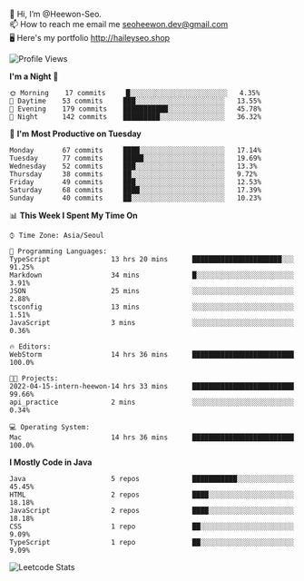 👋 Hi, I’m @Heewon-Seo.  
📫 How to reach me email me seoheewon.dev@gmail.com   
🖥 Here's my portfolio http://haileyseo.shop

 <!--START_SECTION:waka-->
![Profile Views](http://img.shields.io/badge/Profile%20Views-0-blue)

**I'm a Night 🦉** 

```text
🌞 Morning    17 commits     █░░░░░░░░░░░░░░░░░░░░░░░░   4.35% 
🌆 Daytime    53 commits     ███░░░░░░░░░░░░░░░░░░░░░░   13.55% 
🌃 Evening    179 commits    ███████████░░░░░░░░░░░░░░   45.78% 
🌙 Night      142 commits    █████████░░░░░░░░░░░░░░░░   36.32%

```
📅 **I'm Most Productive on Tuesday** 

```text
Monday       67 commits     ████░░░░░░░░░░░░░░░░░░░░░   17.14% 
Tuesday      77 commits     █████░░░░░░░░░░░░░░░░░░░░   19.69% 
Wednesday    52 commits     ███░░░░░░░░░░░░░░░░░░░░░░   13.3% 
Thursday     38 commits     ██░░░░░░░░░░░░░░░░░░░░░░░   9.72% 
Friday       49 commits     ███░░░░░░░░░░░░░░░░░░░░░░   12.53% 
Saturday     68 commits     ████░░░░░░░░░░░░░░░░░░░░░   17.39% 
Sunday       40 commits     ██░░░░░░░░░░░░░░░░░░░░░░░   10.23%

```


📊 **This Week I Spent My Time On** 

```text
⌚︎ Time Zone: Asia/Seoul

💬 Programming Languages: 
TypeScript               13 hrs 20 mins      ██████████████████████░░░   91.25% 
Markdown                 34 mins             █░░░░░░░░░░░░░░░░░░░░░░░░   3.91% 
JSON                     25 mins             ░░░░░░░░░░░░░░░░░░░░░░░░░   2.88% 
tsconfig                 13 mins             ░░░░░░░░░░░░░░░░░░░░░░░░░   1.51% 
JavaScript               3 mins              ░░░░░░░░░░░░░░░░░░░░░░░░░   0.36%

🔥 Editors: 
WebStorm                 14 hrs 36 mins      █████████████████████████   100.0%

🐱‍💻 Projects: 
2022-04-15-intern-heewon-14 hrs 33 mins      █████████████████████████   99.66% 
api_practice             2 mins              ░░░░░░░░░░░░░░░░░░░░░░░░░   0.34%

💻 Operating System: 
Mac                      14 hrs 36 mins      █████████████████████████   100.0%

```

**I Mostly Code in Java** 

```text
Java                     5 repos             ███████████░░░░░░░░░░░░░░   45.45% 
HTML                     2 repos             ████░░░░░░░░░░░░░░░░░░░░░   18.18% 
JavaScript               2 repos             ████░░░░░░░░░░░░░░░░░░░░░   18.18% 
CSS                      1 repo              ██░░░░░░░░░░░░░░░░░░░░░░░   9.09% 
TypeScript               1 repo              ██░░░░░░░░░░░░░░░░░░░░░░░   9.09%

```
<!--END_SECTION:waka-->

![Leetcode Stats](https://leetcode.card.workers.dev/?username=Heewon-Seo)
